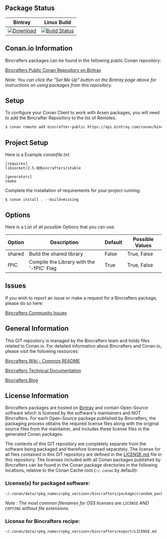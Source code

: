 ## Package Status

| Bintray   | Linux Build |
| :--------:|:-----------------:|
| [ ![Download](https://api.bintray.com/packages/bincrafters/public-conan/libsocket%3Abincrafters/images/download.svg) ](https://bintray.com/bincrafters/public-conan/libsocket%3Abincrafters/_latestVersion) | [![Build Status](https://travis-ci.com/bincrafters/conan-libsocket.svg?branch=stable%2F2.5.0)](https://travis-ci.com/bincrafters/conan-libsocket) |

## Conan.io Information

Bincrafters packages can be found in the following public Conan repository:

[Bincrafters Public Conan Repository on Bintray](https://bintray.com/bincrafters/public-conan)

*Note: You can click the "Set Me Up" button on the Bintray page above for instructions on using packages from this repository.*

## Setup

To configure your Conan Client to work with Arsen packages, you will need to add
the Bincrafter Repository to the list of Remotes.
```bash
$ conan remote add bincrafter-public https://api.bintray.com/conan/bincrafters/public-conan
```

## Project Setup

Here is a Example _conanfile.txt_:
```
[requires]
libsocket/2.5.0@bincrafters/stable

[generators]
cmake
```

Complete the installation of requirements for your project running:
```
$ conan install . --build=missing
```

## Options

Here is a List of all possible Options that you can use:

| Option    | Description                               | Default | Possible Values |
| --------- | ----------------------------------------- | ------- | --------------- |
| shared    | Build the shared library                  | False   | True, False     |
| fPIC      | Compile the Library with the '-fPIC' Flag | True    | True, False     |

## Issues

If you wish to report an issue or make a request for a Bincrafters package, please do so here:

[Bincrafters Community Issues](https://github.com/bincrafters/community/issues)

## General Information

This GIT repository is managed by the Bincrafters team and holds files related to Conan.io.  For detailed information about Bincrafters and Conan.io, please visit the following resources:

[Bincrafters Wiki - Common README](https://github.com/bincrafters/community/wiki/Common-README.md)

[Bincrafters Technical Documentation](http://bincrafters.readthedocs.io/en/latest/)

[Bincrafters Blog](https://bincrafters.github.io)

## License Information

Bincrafters packages are hosted on [Bintray](https://bintray.com) and contain Open-Source software which is licensed by the software's maintainers and NOT Bincrafters.  For each Open-Source package published by Bincrafters, the packaging process obtains the required license files along with the original source files from the maintainer, and includes these license files in the generated Conan packages.

The contents of this GIT repository are completely separate from the software being packaged and therefore licensed separately.  The license for all files contained in this GIT repository are defined in the [LICENSE.md](LICENSE.md) file in this repository.  The licenses included with all Conan packages published by Bincrafters can be found in the Conan package directories in the following locations, relative to the Conan Cache root (`~/.conan` by default):

### License(s) for packaged software:

    ~/.conan/data/<pkg_name>/<pkg_version>/bincrafters/package/<random_package_id>/license/<LICENSE_FILES_HERE>

*Note :   The most common filenames for OSS licenses are `LICENSE` AND `COPYING` without file extensions.*

### License for Bincrafters recipe:

    ~/.conan/data/<pkg_name>/<pkg_version>/bincrafters/export/LICENSE.md
